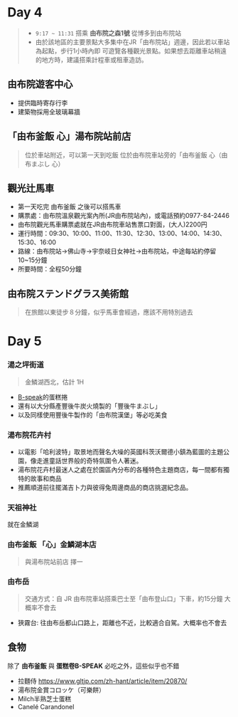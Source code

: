 Day 4
========
> * `9:17 ~ 11:31` 搭乘 __由布院之森1號__ 從博多到由布院站
> * 由於該地區的主要景點大多集中在JR「由布院站」週邊，因此若以車站為起點，步行1小時內即 可遊覽各種觀光景點。如果想去距離車站稍遠的地方時，建議搭乘計程車或租車造訪。

## 由布院遊客中心
* 提供臨時寄存行李
* 建築物採用全玻璃幕牆

## 「由布釜飯 心」湯布院站前店
> 位於車站附近，可以第一天到吃飯
位於由布院車站旁的「由布釜飯 心（由布まぶし 心）

## 觀光辻馬車
* 第一天吃完 由布釜飯 之後可以搭馬車
* 購票處：由布院溫泉觀光案內所(JR由布院站內)，或電話預約0977-84-2446
* 由布院觀光馬車購票處就在JR由布院車站售票口對面，(大人)2200円
* 運行時間：09:30、10:00、11:00、11:30、12:30、13:00、14:00、14:30、15:30、16:00
* 路線：由布院站→佛山寺→宇奈岐日女神社→由布院站，中途每站約停留10~15分鐘
* 所要時間：全程50分鐘

## 由布院ステンドグラス美術館
> 在旅館以東徒步８分鐘，似乎馬車會經過，應該不用特別過去


Day 5
========

### 湯之坪街道
> 金鱗湖西北，估計 1H
* [B-speak](https://www.gltjp.com/zh-hant/directory/item/14889/)的蛋糕捲
* 還有以大分縣產豐後牛炭火燒製的「豐後牛まぶし」
* 以及同樣使用豐後牛製作的「由布院漢堡」等必吃美食


### 湯布院花卉村
* 以電影「哈利波特」取景地而聲名大噪的英國科茨沃爾德小鎮為藍圖的主題公園，像走進童話世界般的奇特氛圍令人著迷。
* 湯布院花卉村最迷人之處在於園區內分布的各種特色主題商店，每一間都有獨特的故事和商品
* 推薦順道前往擺滿吉卜力與彼得兔周邊商品的商店挑選紀念品。


### 天祖神社
就在金鱗湖

### 由布釜飯 「心」金鱗湖本店
> 與湯布院站前店 擇一


### 由布岳
> 交通方式：自 JR 由布院車站搭乘巴士至「由布登山口」下車，約15分鐘
> 大概率不會去

* 狹霧台: 往由布岳都山口路上，距離也不近，比較適合自駕。大概率也不會去


## 食物 
除了 __由布釜飯__ 與 __蛋糕卷B-SPEAK__ 必吃之外，這些似乎也不錯
* 拉麵侍
  https://www.gltjp.com/zh-hant/article/item/20870/
* 湯布院金賞コロッケ（可樂餅）
* Milch半熟芝士蛋糕
* Canelé Carandonel
